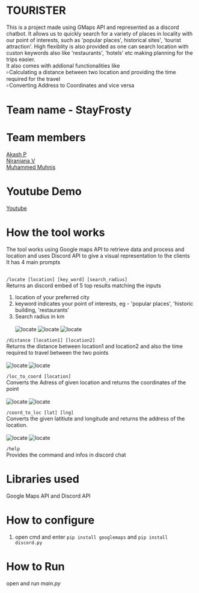 # TOURISTER

This is a project made using GMaps API and represented as a discord chatbot. It allows us to quickly search for a variety of places in locality with our point of interests, such as 'popular places', historical sites', 'tourist attraction'. High flexiblity is also provided as one can search location with custon keywords also like 'restaurants', 'hotels' etc making planning for the trips easier.
<br /> It also comes with addional functionalities like <br /> ৹ Calculating a distance between two location and providing the time required for the travel <br /> ৹ Converting Address to Coordinates and vice versa

# Team name - StayFrosty

# Team members

[Akash P](https://github.com/FrostyCake47) <br />
[Niranjana V](https://github.com/Niranjana-2003) <br />
[Muhammed Muhnis](https://github.com/) <br />

# Youtube Demo
[Youtube](https://www.youtube.com/watch?v=t04hKi-c_b8)

# How the tool works
The tool works using Google maps API to retrieve data and process and location and uses Discord API to give a visual representation to the clients <br /> 
It has 4 main prompts <br /> <br />

```/locate [location] [key_word] [search_radius]``` <br /> 
Returns an discord embed of 5 top results matching the inputs <br/> 
1) location of your preferred city <br />
2) keyword indicates your point of interests, eg - 'popular places', 'historic building, 'restaurants' <br />
3) Search radius in km <br /> <br />
![locate](/screenshot/1.png)
![locate](/screenshot/2.png)
![locate](/screenshot/9.png)


```/distance [location1] [location2]```  <br />
Returns the distance between location1 and location2 and also the time required to travel between the two points <br /> <br /> 
![locate](/screenshot/3.png)
![locate](/screenshot/4.png)

```/loc_to_coord [location]``` <br /> 
Converts the Adress of given location and returns the coordinates of the point <br /> <br /> 
![locate](/screenshot/5.png)
![locate](/screenshot/6.png)

```/coord_to_loc [lat] [lng]``` <br /> 
Converts the given latitiute and longitude and returns the address of the location. <br /> <br /> 
![locate](/screenshot/7.png)
![locate](/screenshot/8.png)

```/help``` <br /> 
Provides the command and infos in discord chat <br />


# Libraries used
Google Maps API and Discord API

# How to configure
1) open cmd and enter ```pip install googlemaps``` and ```pip install discord.py```

# How to Run
open and run _main.py_
